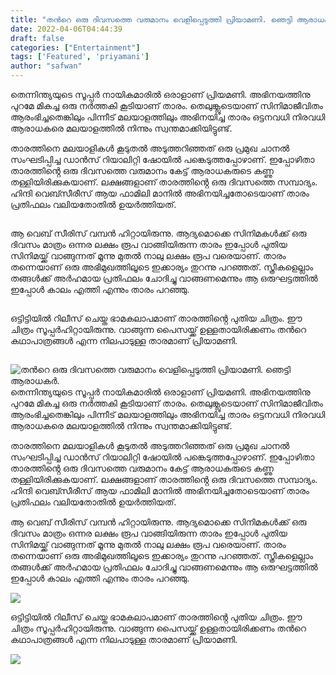 ```yaml
---
title: "തൻറെ ഒരു ദിവസത്തെ വരുമാനം വെളിപ്പെടുത്തി പ്രിയാമണി. ഞെട്ടി ആരാധകർ."
date: 2022-04-06T04:44:39
draft: false
categories: ["Entertainment"]
tags: ['Featured', 'priyamani']
author: "safwan"
---
```


<!-- wp:paragraph -->
<p>തെന്നിന്ത്യയുടെ സൂപ്പർ നായികമാരിൽ ഒരാളാണ് പ്രിയമണി. അഭിനയത്തിനു പുറമേ മികച്ച ഒരു നർത്തകി കൂടിയാണ് താരം. തെലുങ്ക്ലൂടെയാണ് സിനിമാജീവിതം ആരംഭിച്ചതെങ്കിലും പിന്നീട് മലയാളത്തിലും അഭിനയിച്ച താരം ഒട്ടനവധി നിരവധി ആരാധകരെ മലയാളത്തിൽ നിന്നും സ്വന്തമാക്കിയിട്ടുണ്ട്. </p>
<!-- /wp:paragraph -->

<!-- wp:paragraph -->
<p>താരത്തിനെ മലയാളികൾ കൂടുതൽ അടുത്തറിഞ്ഞത് ഒരു പ്രമുഖ ചാനൽ സംഘടിപ്പിച്ച ഡാൻസ് റിയാലിറ്റി ഷോയിൽ പങ്കെടുത്തപ്പോഴാണ്. ഇപ്പോഴിതാ താരത്തിൻ്റെ ഒരു ദിവസത്തെ വരുമാനം കേട്ട് ആരാധകരുടെ കണ്ണു തള്ളിയിരിക്കുകയാണ്. ലക്ഷങ്ങളാണ് താരത്തിൻ്റെ ഒരു ദിവസത്തെ സമ്പാദ്യം. ഹിന്ദി വെബ്സീരീസ് ആയ ഫാമിലി മാനിൽ അഭിനയിച്ചതോടെയാണ് താരം പ്രതിഫലം വലിയതോതിൽ ഉയർത്തിയത്. </p>
<!-- /wp:paragraph -->

<!-- wp:image {"id":328531,"sizeSlug":"large"} -->
<figure class="wp-block-image size-large"><img src="https://cdn.boolokam.com/articles/2022/04/images-37-1.jpeg" alt="" class="wp-image-328531"/></figure>
<!-- /wp:image -->

<!-- wp:paragraph -->
<p>ആ വെബ് സീരിസ് വമ്പൻ ഹിറ്റായിരുന്നു. ആദ്യമൊക്കെ സിനിമകൾക്ക് ഒരു ദിവസം മാത്രം ഒന്നര ലക്ഷം രൂപ വാങ്ങിയിരുന്ന താരം ഇപ്പോൾ പുതിയ സിനിമയ്ക്ക് വാങ്ങുന്നത് മൂന്നു മുതൽ നാലു ലക്ഷം രൂപ വരെയാണ്. താരം തന്നെയാണ് ഒരു അഭിമുഖത്തിലൂടെ ഇക്കാര്യം തുറന്നു പറഞ്ഞത്. സ്ത്രീകളെല്ലാം തങ്ങൾക്ക് അർഹമായ പ്രതിഫലം ചോദിച്ചു വാങ്ങണമെന്നും ആ ഒരുഘട്ടത്തിൽ ഇപ്പോൾ കാലം എത്തി എന്നും താരം പറഞ്ഞു. </p>
<!-- /wp:paragraph -->

<!-- wp:image {"id":328533,"sizeSlug":"large"} -->
<figure class="wp-block-image size-large"><img src="https://cdn.boolokam.com/articles/2022/04/images-36-1.jpeg" alt="" class="wp-image-328533"/></figure>
<!-- /wp:image -->

<!-- wp:paragraph -->
<p>ഒട്ടിട്ടിയിൽ റിലീസ് ചെയ്ത ഭാമകലാപമാണ് താരത്തിൻ്റെ പുതിയ ചിത്രം. ഈ ചിത്രം സൂപ്പർഹിറ്റായിരുന്നു. വാങ്ങുന്ന പൈസയ്ക്ക്  ഉള്ളതായിരിക്കണം തൻറെ കഥാപാത്രങ്ങൾ എന്ന നിലപാടുള്ള താരമാണ് പ്രിയാമണി.</p>
<!-- /wp:paragraph -->

<!-- wp:image {"id":328534,"sizeSlug":"large"} -->
<figure class="wp-block-image size-large"><img src="https://cdn.boolokam.com/articles/2022/04/images-39-1.jpeg" alt="" class="wp-image-328534"/></figure>
<!-- /wp:image -->


![തൻറെ ഒരു ദിവസത്തെ വരുമാനം വെളിപ്പെടുത്തി പ്രിയാമണി. ഞെട്ടി ആരാധകർ.](https://cdn.boolokam.com/articles/2022/04/images-37-1.jpeg)തെന്നിന്ത്യയുടെ സൂപ്പർ നായികമാരിൽ ഒരാളാണ് പ്രിയമണി. അഭിനയത്തിനു പുറമേ മികച്ച ഒരു നർത്തകി കൂടിയാണ് താരം. തെലുങ്ക്ലൂടെയാണ് സിനിമാജീവിതം ആരംഭിച്ചതെങ്കിലും പിന്നീട് മലയാളത്തിലും അഭിനയിച്ച താരം ഒട്ടനവധി നിരവധി ആരാധകരെ മലയാളത്തിൽ നിന്നും സ്വന്തമാക്കിയിട്ടുണ്ട്. 

താരത്തിനെ മലയാളികൾ കൂടുതൽ അടുത്തറിഞ്ഞത് ഒരു പ്രമുഖ ചാനൽ സംഘടിപ്പിച്ച ഡാൻസ് റിയാലിറ്റി ഷോയിൽ പങ്കെടുത്തപ്പോഴാണ്. ഇപ്പോഴിതാ താരത്തിൻ്റെ ഒരു ദിവസത്തെ വരുമാനം കേട്ട് ആരാധകരുടെ കണ്ണു തള്ളിയിരിക്കുകയാണ്. ലക്ഷങ്ങളാണ് താരത്തിൻ്റെ ഒരു ദിവസത്തെ സമ്പാദ്യം. ഹിന്ദി വെബ്സീരീസ് ആയ ഫാമിലി മാനിൽ അഭിനയിച്ചതോടെയാണ് താരം പ്രതിഫലം വലിയതോതിൽ ഉയർത്തിയത്. 

ആ വെബ് സീരിസ് വമ്പൻ ഹിറ്റായിരുന്നു. ആദ്യമൊക്കെ സിനിമകൾക്ക് ഒരു ദിവസം മാത്രം ഒന്നര ലക്ഷം രൂപ വാങ്ങിയിരുന്ന താരം ഇപ്പോൾ പുതിയ സിനിമയ്ക്ക് വാങ്ങുന്നത് മൂന്നു മുതൽ നാലു ലക്ഷം രൂപ വരെയാണ്. താരം തന്നെയാണ് ഒരു അഭിമുഖത്തിലൂടെ ഇക്കാര്യം തുറന്നു പറഞ്ഞത്. സ്ത്രീകളെല്ലാം തങ്ങൾക്ക് അർഹമായ പ്രതിഫലം ചോദിച്ചു വാങ്ങണമെന്നും ആ ഒരുഘട്ടത്തിൽ ഇപ്പോൾ കാലം എത്തി എന്നും താരം പറഞ്ഞു. 

![](https://cdn.boolokam.com/articles/2022/04/images-36-1.jpeg)

ഒട്ടിട്ടിയിൽ റിലീസ് ചെയ്ത ഭാമകലാപമാണ് താരത്തിൻ്റെ പുതിയ ചിത്രം. ഈ ചിത്രം സൂപ്പർഹിറ്റായിരുന്നു. വാങ്ങുന്ന പൈസയ്ക്ക് ഉള്ളതായിരിക്കണം തൻറെ കഥാപാത്രങ്ങൾ എന്ന നിലപാടുള്ള താരമാണ് പ്രിയാമണി.

![](https://cdn.boolokam.com/articles/2022/04/images-39-1.jpeg)
